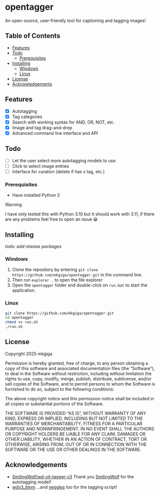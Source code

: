 # opentagger
An open-source, user-friendly tool for captioning and tagging images!

## Table of Contents
- [Features](#features)
- [Todo](#todo)
  - [Prerequisites](#prerequisites)
- [Installing](#installation)
  - [Windows](#windows)
  - [Linux](#linux)
- [License](#license)
- [Acknowledgements](#acknowledgements)

## Features
- [x] Autotagging
- [x] Tag categories
- [x] Search with working syntax for AND, OR, NOT, etc.
- [x] Image and tag drag-and-drop
- [x] Advanced command line interface and API

## Todo
- [ ] Let the user select more autotagging models to use
- [ ] Click to select image entries
- [ ] Interface for curation (delete if has x tag, etc.)

### Prerequisites
- Have installed Python 3

> [!WARNING]
> I have only tested this with Python 3.10 but it should work with 3.11, if there are any problems feel free to open an issue 😀

## Installing

*todo: add release packages*

### Windows
1. Clone the repository by entering `git clone https://github.com/mkgiga/opentagger.git` in the command line.
2. Then run `explorer .` to open the file explorer
3. Open the `opentagger` folder and double-click on `run.bat` to start the application.

### Linux
```bash
git clone https://github.com/mkgiga/opentagger.git
cd opentagger
chmod +x run.sh
./run.sh
```

## License
Copyright 2025 mkgiga

Permission is hereby granted, free of charge, to any person obtaining a copy of this software and associated documentation files (the “Software”), to deal in the Software without restriction, including without limitation the rights to use, copy, modify, merge, publish, distribute, sublicense, and/or sell copies of the Software, and to permit persons to whom the Software is furnished to do so, subject to the following conditions:

The above copyright notice and this permission notice shall be included in all copies or substantial portions of the Software.

THE SOFTWARE IS PROVIDED “AS IS”, WITHOUT WARRANTY OF ANY KIND, EXPRESS OR IMPLIED, INCLUDING BUT NOT LIMITED TO THE WARRANTIES OF MERCHANTABILITY, FITNESS FOR A PARTICULAR PURPOSE AND NONINFRINGEMENT. IN NO EVENT SHALL THE AUTHORS OR COPYRIGHT HOLDERS BE LIABLE FOR ANY CLAIM, DAMAGES OR OTHER LIABILITY, WHETHER IN AN ACTION OF CONTRACT, TORT OR OTHERWISE, ARISING FROM, OUT OF OR IN CONNECTION WITH THE SOFTWARE OR THE USE OR OTHER DEALINGS IN THE SOFTWARE.

## Acknowledgements
- [SmilingWolf/wd-vit-tagger-v3](https://huggingface.co/SmilingWolf/wd-vit-tagger-v3) Thank you [SmilingWolf](https://huggingface.co/SmilingWolf) for the autotagging model!
- [wdv3_timm](https://github.com/neggles/wdv3-timm) ...and [neggles](https://github.com/neggles) too for the tagging script!
